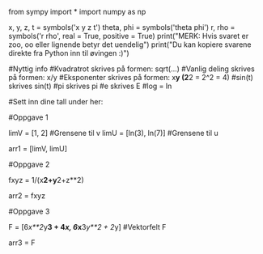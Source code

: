 from sympy import *
import numpy as np


x, y, z, t = symbols('x y z t')
theta, phi = symbols('theta phi')
r, rho = symbols('r rho', real = True, positive = True)
print("MERK: Hvis svaret er zoo, oo eller lignende betyr det uendelig")
print("Du kan kopiere svarene direkte fra Python inn til øvingen :)")

#Nyttig info
#Kvadratrot skrives på formen: sqrt(...)
#Vanlig deling skrives på formen: x/y
#Eksponenter skrives på formen: x**y (2**2 = 2^2 = 4)
#sin(t) skrives sin(t)
#pi skrives pi
#e skrives E
#log = ln

#Sett inn dine tall under her:

#Oppgave 1

limV = [1, 2] #Grensene til v
limU = [ln(3), ln(7)] #Grensene til u

arr1 = [limV, limU]

#Oppgave 2

fxyz = 1/(x**2+y**2+z**2)

arr2 = fxyz

#Oppgave 3

F = [6*x**2*y**3 + 4*x,
    6*x**3*y**2 + 2*y] #Vektorfelt F

arr3 = F
